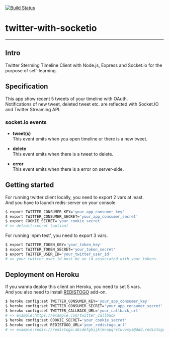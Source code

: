 [![Build Status](https://travis-ci.org/shirade/twitter-streaming-timeline.svg?branch=master)](https://travis-ci.org/shirade/twitter-streaming-timeline)

# twitter-with-socketio
---

## Intro
Twitter Sterming Timeline Client with Node.js, Express and Socket.io for the purpose of self-learning.

## Specification
This app show recent 5 tweets of your timeline with OAuth.  
Notifications of new tweet, deleted tweet etc. are reflected with Socket.IO and Twitter Streaming API.

### socket.io events
* **tweet(s)**  
This event emits when you open timeline or there is a new tweet.

* **delete**  
This event emits when there is a tweet to delete.

* **error**  
This event emits when there is a error on server-side.

## Getting started
For running twitter client locally, you need to export 2 vars at least.  
And you have to launch redis-server on your console.
```bash
$ export TWITTER_CONSUMER_KEY='your_app_consumer_key'
$ export TWITTER_CONSUMER_SECRET='your_app_consumer_secret'
$ export COOKIE_SECRET='your_cookie_secret'
# => default:secret (option)
```

For running 'npm test', you need to export 3 vars.
```bash
$ export TWITTER_TOKEN_KEY='your_token_key'
$ export TWITTER_TOKEN_SECRET='your_token_secret'
$ export TWITTER_USER_ID='your_twitter_user_id'
# => your_twitter_user_id must be an id associated with your tokens.
```

## Deployment on Heroku
If you wanna deploy this client on Heroku, you need to set 5 vars.  
And you also need to install [REDISTOGO](https://addons.heroku.com/redistogo) add-on.
```bash
$ heroku config:set TWITTER_CONSUMER_KEY='your_app_consumer_key'
$ heroku config:set TWITTER_CONSUMER_SECRET='your_app_consumer_secret'
$ heroku config:set TWITTER_CALLBACK_URL='your_callback_url'
# => example:https://example.com/twitter_callback
$ heroku config:set COOKIE_SECRET='your_cookie_secret'
$ heroku config:set REDISTOGO_URL='your_redistogo_url'
# => example:redis://redistogo:abcdefghijklmnopqrstuvwxyz@ddd.redistogo.com:9876/
```

